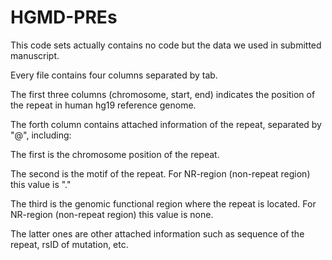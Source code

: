 # HGMD-PREs
This code sets actually contains no code but the data we used in submitted manuscript.  

Every file contains four columns separated by tab.  

The first three columns (chromosome, start, end) indicates the position of the repeat in human hg19 reference genome.  

The forth column contains attached information of the repeat, separated by "@", including:  

The first is the chromosome position of the repeat.  

The second is the motif of the repeat. For NR-region (non-repeat region) this value is "."  

The third is the genomic functional region where the repeat is located. For NR-region (non-repeat region) this value is none.  

The latter ones are other attached information such as sequence of the repeat, rsID of mutation, etc.  

